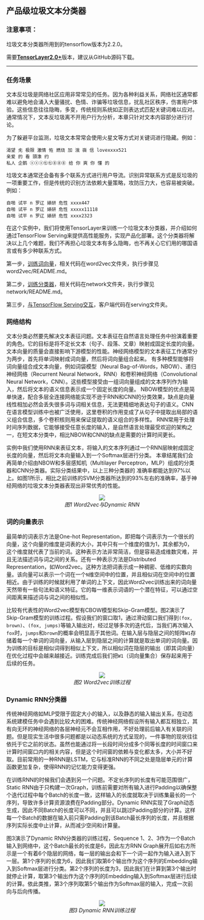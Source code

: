 ## 产品级垃圾文本分类器

### 注意事项：
垃圾文本分类器所用到的tensorflow版本为2.2.0。

需要[**TensorLayer2.0+**](https://github.com/tensorlayer/tensorlayer)版本，建议从GitHub源码下载。

---
### 任务场景

文本反垃圾是网络社区应用非常常见的任务。因为各种利益关系，网络社区通常都难以避免地会涌入大量骚扰、色情、诈骗等垃圾信息，扰乱社区秩序，伤害用户体验。这些信息往往隐晦，多变，传统规则系统如正则表达式匹配关键词难以应对。通常情况下，文本反垃圾离不开用户行为分析，本章只针对文本内容部分进行讨论。

为了躲避平台监测，垃圾文本常常会使用火星文等方式对关键词进行隐藏。例如：

```
渴望 兂 极限 激情 恠 燃烧 加 涐 嶶 信 lovexxxx521
亲爱 的 看 頭潒 约
私人 企鹅 ⓧⓧⓧ㊆㊆⑧⑧⑧ 给 你 爽 你 懂 的
```

垃圾文本通常还会备有多个联系方式进行用户导流。识别异常联系方式是反垃圾的一项重要工作，但是传统的识别方法依赖大量策略，攻防压力大，也容易被突破。例如：

```
自啪 试平 n 罗辽 婊研 危性 xxxx447
自啪 试平 n 罗辽 婊研 危性 xxxxx11118
自啪 试平 n 罗辽 婊研 危性 xxxx2323
```

在这个实例中，我们将使用TensorLayer来训练一个垃圾文本分类器，并介绍如何通过TensorFlow Serving来提供高性能服务，实现产品化部署。这个分类器将解决以上几个难题，我们不再担心垃圾文本有多么隐晦，也不再关心它们用的哪国语言或有多少种联系方式。

第一步，[训练词向量](./word2vec)，相关代码在word2vec文件夹，执行步骤见word2vec/README.md。

第二步，[训练分类器](./network)，相关代码在network文件夹，执行步骤见network/README.md。

第三步，[与TensorFlow Serving交互](./serving)，客户端代码在serving文件夹。

### 网络结构

文本分类必然要先解决文本表征问题。文本表征在自然语言处理任务中扮演着重要的角色。它的目标是将不定长文本（句子、段落、文章）映射成固定长度的向量。
文本向量的质量会直接影响下游模型的性能。神经网络模型的文本表征工作通常分为两步，首先将单词映射成词向量，然后将词向量组合起来。
有多种模型能够将词向量组合成文本向量，例如词袋模型（Neural Bag-of-Words，NBOW）、递归神经网络（Recurrent Neural Network，RNN）和卷积神经网络（Convolutional Neural Network，CNN）。这些模型接受由一组词向量组成的文本序列作为输入，然后将文本的语义信息表示成一个固定长度的向量。
NBOW模型的优点是简单快速，配合多层全连接网络能实现不逊于RNN和CNN的分类效果，缺点是向量线性相加必然会丢失很多词与词相关信息，无法更精细地表达句子的语义。CNN在语言模型训练中也被广泛使用，这里卷积的作用变成了从句子中提取出局部的语义组合信息，多个卷积核则用来保证提取的语义组合的多样性。
RNN常用于处理时间序列数据，它能够接受任意长度的输入，是自然语言处理最受欢迎的架构之一，在短文本分类中，相比NBOW和CNN的缺点是需要的计算时间更长。

实例中我们使用RNN来表征文本，将输入的文本序列通过一个RNN层映射成固定长度的向量，然后将文本向量输入到一个Softmax层进行分类。
本章结尾我们会再简单介绍由NBOW和多层感知机（Multilayer Perceptron，MLP）组成的分类器和CNN分类器。实际分类结果中，以上三种分类器的
准确率都能达到97%以上。如图1所示，相比之前训练的SVM分类器所达到的93%左右的准确率，基于神经网络的垃圾文本分类器表现出非常优秀的性能。

<div align="center">
<img src="./images/1-Word2vec_and_Dynamic_RNN-color.png">
<br>
<em align="center">图1 Word2vec与Dynamic RNN</em>
</div>

### 词的向量表示

最简单的词表示方法是One-hot Representation，即把每个词表示为一个很长的向量，这个向量的维度是词表的大小，其中只有一个维度的值为1，其余都为0，这个维度就代表了当前的词。这种表示方法非常简洁，但是容易造成维数灾难，并且无法描述词与词之间的关系。还有一种表示方法是Distributed Representation，如Word2vec。这种方法把词表示成一种稠密、低维的实数向量。该向量可以表示一个词在一个`N`维空间中的位置，并且相似词在空间中的位置相近。由于训练的时候就利用了单词的上下文，因此Word2vec训练出来的词向量天然带有一些句法和语义特征。它的每一维表示词语的一个潜在特征，可以通过空间距离来描述词与词之间的相似性。

比较有代表性的Word2vec模型有CBOW模型和Skip-Gram模型。图2演示了Skip-Gram模型的训练过程。假设我们的窗口取1，通过滑动窗口我们得到`(fox, brown)`、`(fox, jumps)`等输入输出对，经过足够多次的迭代后，当我们再次输入`fox`时，`jumps`和`brown`的概率会明显高于其他词。在输入层与隐层之间的矩阵`W1`存储着每一个单词的词向量，从输入层到隐层之间的计算就是取出单词的词向量。因为训练的目标是相似词得到相似上下文，所以相似词在隐层的输出（即其词向量）在优化过程中会越来越接近。训练完成后我们把`W1`（词向量集合）保存起来用于后续的任务。

<div align="center">
<img src="./images/2-Word2vec-color.png">
<br>
<em align="center">图2 Word2vec训练过程</em>
</div>

### Dynamic RNN分类器

传统神经网络如MLP受限于固定大小的输入，以及静态的输入输出关系，在动态系统建模任务中会遇到比较大的困难。传统神经网络假设所有输入都互相独立，其有向无环的神经网络的各层神经元不会互相作用，不好处理前后输入有关联的问题。但是现实生活中很多问题都是以动态系统的方式呈现的，一件事物的现状往往依托于它之前的状态。虽然也能通过将一长段时间分成多个同等长度的时间窗口来计算时间窗口内的相关内容，但是这个时间窗的依赖与变化都太多，大小并不好取。目前常用的一种RNN是LSTM，它与标准RNN的不同之处是隐层单元的计算函数更加复杂，使得RNN的记忆能力变得更强。

在训练RNN的时候我们会遇到另一个问题。不定长序列的长度有可能范围很广，Static RNN由于只构建一次Graph，训练前需要对所有输入进行Padding以确保整个迭代过程中每个Batch的长度一致，这样输入的长度就取决于训练集最长的一个序列，导致许多计算资源浪费在Padding部分。Dynamic RNN实现了Graph动态生成，因此不同Batch的长度可以不同，并且可以跳过Padding部分的计算。这样每一个Batch的数据在输入前只需Padding到该Batch最长序列的长度，并且根据序列实际长度中止计算，从而减少空间和计算量。

图3演示了Dynamic RNN分类器的训练过程，Sequence 1、2、3作为一个Batch输入到网络中，这个Batch最长的长度是6，因此左方RNN Graph展开后如右方所示是一个有着6个隐层的网络，每一层的输出会和下一个词一起作为输入进入到下一层。第1个序列的长度为6，因此我们取第6个输出作为这个序列的Embedding输入到Softmax层进行分类。第2个序列的长度为3，因此我们在计算到第3个输出时就停止计算，取第3个输出作为这个序列的Embedding输入到Softmax层进行后续的计算。依此类推，第3个序列取第5个输出作为Softmax层的输入，完成一次前向与后向传播。

<div align="center">
<img src="./images/3-Dynamic_RNN-color.png">
<br>
<em align="center">图3 Dynamic RNN训练过程</em>
</div>
